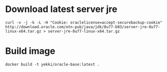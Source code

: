 
# Download latest server jre

    curl -v -j -k -L -H "Cookie: oraclelicense=accept-securebackup-cookie" http://download.oracle.com/otn-pub/java/jdk/8u77-b03/server-jre-8u77-linux-x64.tar.gz > server-jre-8u77-linux-x64.tar.gz

# Build image

    docker build -t yekki/oracle-base:latest .
